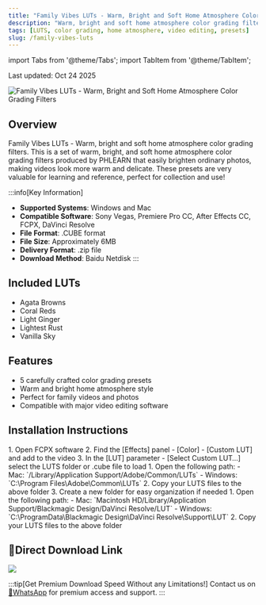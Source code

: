 ```yaml
---
title: "Family Vibes LUTs - Warm, Bright and Soft Home Atmosphere Color Grading Filters"
description: "Warm, bright and soft home atmosphere color grading filters by PHLEARN, easily brightening ordinary photos to make videos look warmer and more delicate."
tags: [LUTS, color grading, home atmosphere, video editing, presets]
slug: /family-vibes-luts
---
```


import Tabs from '@theme/Tabs';
import TabItem from '@theme/TabItem';

Last updated: Oct 24 2025

![Family Vibes LUTs - Warm, Bright and Soft Home Atmosphere Color Grading Filters](https://www.vfx123.com/wp-content/uploads/2025/10/1760609488-48293b12c86d24d.webp)

## Overview

Family Vibes LUTs - Warm, bright and soft home atmosphere color grading filters. This is a set of warm, bright, and soft home atmosphere color grading filters produced by PHLEARN that easily brighten ordinary photos, making videos look more warm and delicate. These presets are very valuable for learning and reference, perfect for collection and use!

:::info[Key Information]
- **Supported Systems**: Windows and Mac
- **Compatible Software**: Sony Vegas, Premiere Pro CC, After Effects CC, FCPX, DaVinci Resolve
- **File Format**: .CUBE format
- **File Size**: Approximately 6MB
- **Delivery Format**: .zip file
- **Download Method**: Baidu Netdisk
:::

## Included LUTs

- Agata Browns
- Coral Reds
- Light Ginger
- Lightest Rust
- Vanilla Sky

## Features

- 5 carefully crafted color grading presets
- Warm and bright home atmosphere style
- Perfect for family videos and photos
- Compatible with major video editing software

## Installation Instructions

<Tabs>
<TabItem value="fcpx" label="Final Cut Pro X">
  1. Open FCPX software
  2. Find the [Effects] panel - [Color] - [Custom LUT] and add to the video
  3. In the [LUT] parameter - [Select Custom LUT…] select the LUTS folder or .cube file to load
</TabItem>
<TabItem value="premiere" label="Premiere Pro">
  1. Open the following path:
     - Mac: `/Library/Application Support/Adobe/Common/LUTs`
     - Windows: `C:\Program Files\Adobe\Common\LUTs`
 2. Copy your LUTS files to the above folder
  3. Create a new folder for easy organization if needed
</TabItem>
<TabItem value="resolve" label="DaVinci Resolve">
  1. Open the following path:
     - Mac: `Macintosh HD/Library/Application Support/Blackmagic Design/DaVinci Resolve/LUT`
     - Windows: `C:\ProgramData\Blackmagic Design\DaVinci Resolve\Support\LUT`
  2. Copy your LUTS files to the above folder
</TabItem>
</Tabs>

## 🚀Direct Download Link

[![](https://img.shields.io/badge/Download-Baidu%20Netdisk-orange?style=for-the-badge&logo=baidu)](https://pan.baidu.com/s/123456789)

:::tip[Get Premium Download Speed Without any Limitations!]
Contact us on [💬WhatsApp](https://wa.me/+8613237610083) for premium access and support.
:::
